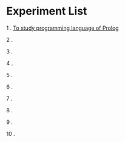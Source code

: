 # Experiment List

1 . [To study programming language of Prolog]()

2 . []()

3 . []()

4 . []()

5 . []()

6 . []()

7 . []()

8 . []()

9 . []()

10 . []()
